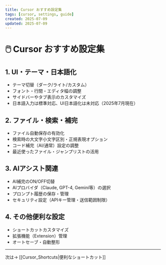 ```yaml
---
title: Cursor おすすめ設定集
tags: [cursor, settings, guide]
created: 2025-07-09
updated: 2025-07-09
---
```


# 🖱️ Cursor おすすめ設定集

## 1. UI・テーマ・日本語化
- テーマ切替（ダーク/ライト/カスタム）
- フォント・行間・エディタ幅の調整
- サイドバーやタブ表示のカスタマイズ
- 日本語入力は標準対応、UI日本語化は未対応（2025年7月現在）

## 2. ファイル・検索・補完
- ファイル自動保存の有効化
- 検索時の大文字小文字区別・正規表現オプション
- コード補完（AI/通常）設定の調整
- 最近使ったファイル・ジャンプリストの活用

## 3. AIアシスト関連
- AI補完のON/OFF切替
- AIプロバイダ（Claude, GPT-4, Gemini等）の選択
- プロンプト履歴の保存・管理
- セキュリティ設定（APIキー管理・送信範囲制限）

## 4. その他便利な設定
- ショートカットカスタマイズ
- 拡張機能（Extension）管理
- オートセーブ・自動整形

---
次は→ [[Cursor_Shortcuts|便利なショートカット]] 